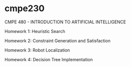# cmpe230
CMPE 480 - INTRODUCTION TO ARTIFICIAL INTELLIGENCE

Homework 1: Heuristic Search

Homework 2: Constraint Generation and Satisfaction

Homework 3: Robot Localization

Homework 4: Decision Tree Implementation
